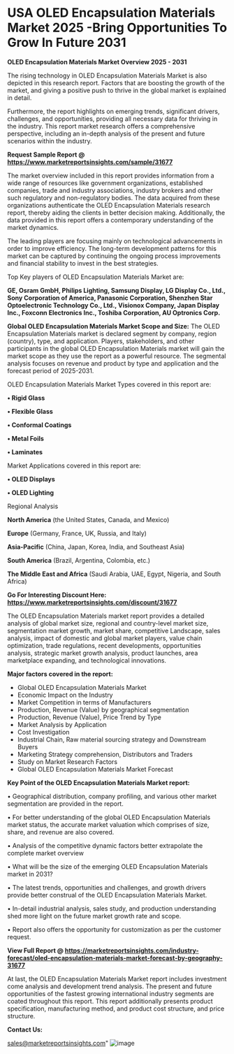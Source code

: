 # USA OLED Encapsulation Materials Market 2025 -Bring Opportunities To Grow In Future 2031

<Strong> OLED Encapsulation Materials Market Overview 2025 - 2031</strong>

The rising technology in OLED Encapsulation Materials Market is also depicted in this research report. Factors that are boosting the growth of the market, and giving a positive push to thrive in the global market is explained in detail.

Furthermore, the report highlights on emerging trends, significant drivers, challenges, and opportunities, providing all necessary data for thriving in the industry. This report market research offers a comprehensive perspective, including an in-depth analysis of the present and future scenarios within the industry.

<strong>Request Sample Report @ <a href=https://www.marketreportsinsights.com/sample/31677>https://www.marketreportsinsights.com/sample/31677</a></strong>

The market overview included in this report provides information from a wide range of resources like government organizations, established companies, trade and industry associations, industry brokers and other such regulatory and non-regulatory bodies. The data acquired from these organizations authenticate the OLED Encapsulation Materials research report, thereby aiding the clients in better decision making. Additionally, the data provided in this report offers a contemporary understanding of the market dynamics.

The leading players are focusing mainly on technological advancements in order to improve efficiency. The long-term development patterns for this market can be captured by continuing the ongoing process improvements and financial stability to invest in the best strategies.

Top Key players of OLED Encapsulation Materials Market are:

<strong>GE, Osram GmbH, Philips Lighting, Samsung Display, LG Display Co., Ltd., Sony Corporation of America, Panasonic Corporation, Shenzhen Star Optoelectronic Technology Co., Ltd., Visionox Company, Japan Display Inc., Foxconn Electronics Inc., Toshiba Corporation, AU Optronics Corp.</strong>

<strong><b>Global OLED Encapsulation Materials Market Scope and Size:</b></strong>
The OLED Encapsulation Materials market is declared segment by company, region (country), type, and application. Players, stakeholders, and other participants in the global OLED Encapsulation Materials market will gain the market scope as they use the report as a powerful resource. The segmental analysis focuses on revenue and product by type and application and the forecast period of 2025-2031.

OLED Encapsulation Materials Market Types covered in this report are:

<strong>• Rigid Glass

• Flexible Glass

• Conformal Coatings

• Metal Foils

• Laminates</strong>

Market Applications covered in this report are:

<strong>• OLED Displays

• OLED Lighting</strong> 

Regional Analysis

<strong>North America</strong> (the United States, Canada, and Mexico)

<strong>Europe</strong> (Germany, France, UK, Russia, and Italy)

<strong>Asia-Pacific</strong> (China, Japan, Korea, India, and Southeast Asia)

<strong>South America</strong> (Brazil, Argentina, Colombia, etc.)

<strong>The Middle East and Africa</strong> (Saudi Arabia, UAE, Egypt, Nigeria, and South Africa)

<strong>Go For Interesting Discount Here: <a href=https://www.marketreportsinsights.com/discount/31677>https://www.marketreportsinsights.com/discount/31677</a></strong>

The OLED Encapsulation Materials market report provides a detailed analysis of global market size, regional and country-level market size, segmentation market growth, market share, competitive Landscape, sales analysis, impact of domestic and global market players, value chain optimization, trade regulations, recent developments, opportunities analysis, strategic market growth analysis, product launches, area marketplace expanding, and technological innovations.

<strong><b>Major factors covered in the report:</b></strong>
<ul>
  <li>Global OLED Encapsulation Materials Market </li>
  <li>Economic Impact on the Industry</li>
  <li>Market Competition in terms of Manufacturers</li>
  <li>Production, Revenue (Value) by geographical segmentation</li>
  <li>Production, Revenue (Value), Price Trend by Type</li>
  <li>Market Analysis by Application</li>
  <li>Cost Investigation</li>
  <li>Industrial Chain, Raw material sourcing strategy and Downstream Buyers</li>
  <li>Marketing Strategy comprehension, Distributors and Traders</li>
  <li>Study on Market Research Factors</li>
  <li>Global OLED Encapsulation Materials Market Forecast</li>
</ul>

<strong><b>Key Point of the OLED Encapsulation Materials Market report:</b></strong>

• Geographical distribution, company profiling, and various other market segmentation are provided in the report.

• For better understanding of the global OLED Encapsulation Materials market status, the accurate market valuation which comprises of size, share, and revenue are also covered.

• Analysis of the competitive dynamic factors better extrapolate the complete market overview

• What will be the size of the emerging OLED Encapsulation Materials market in 2031?

• The latest trends, opportunities and challenges, and growth drivers provide better construal of the OLED Encapsulation Materials Market.

• In-detail industrial analysis, sales study, and production understanding shed more light on the future market growth rate and scope.

• Report also offers the opportunity for customization as per the customer request.

<strong><b>View Full Report @ <a href=https://marketreportsinsights.com/industry-forecast/oled-encapsulation-materials-market-forecast-by-geography-31677>https://marketreportsinsights.com/industry-forecast/oled-encapsulation-materials-market-forecast-by-geography-31677</a></b></strong>


At last, the OLED Encapsulation Materials Market report includes investment come analysis and development trend analysis. The present and future opportunities of the fastest growing international industry segments are coated throughout this report. This report additionally presents product specification, manufacturing method, and product cost structure, and price structure.

<strong>Contact Us:</strong>

sales@marketreportsinsights.com"
![image](https://github.com/user-attachments/assets/f822b25e-0633-4ff4-8d4b-a754d5d3a150)
